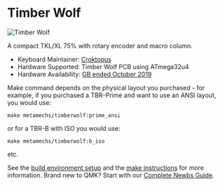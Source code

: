 # Timber Wolf

![Timber Wolf](https://i.imgur.com/Kz9fV6t.jpg)

A compact TKL/XL 75% with rotary encoder and macro column.

* Keyboard Maintainer: [Croktopus](https://github.com/Croktopus)
* Hardware Supported: Timber Wolf PCB using ATmega32u4
* Hardware Availability: [GB ended October 2019](https://geekhack.org/index.php?topic=102520.0)

Make command depends on the physical layout you purchased - for example, if you purchased a TBR-Prime and want to use an ANSI layout, you would use:

    make metamechs/timberwolf:prime_ansi

or for a TBR-B with ISO you would use:

    make metamechs/timberwolf:b_iso

etc.

See the [build environment setup](https://docs.qmk.fm/#/getting_started_build_tools) and the [make instructions](https://docs.qmk.fm/#/getting_started_make_guide) for more information. Brand new to QMK? Start with our [Complete Newbs Guide](https://docs.qmk.fm/#/newbs).
